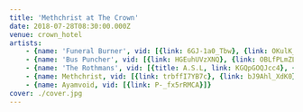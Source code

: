 ```yaml
---
title: 'Methchrist at The Crown'
date: 2018-07-28T08:30:00.000Z
venue: crown_hotel
artists:
    - {name: 'Funeral Burner', vid: [{link: 6GJ-1a0_Tbw}, {link: OKulK_zKkfU}]}
    - {name: 'Bus Puncher', vid: [{link: HGEuhUVzXNQ}, {link: OBLfPLmZLUo}, {link: mdZTMPcYsNM}]}
    - {name: 'The Rothmans', vid: [{title: A.S.L, link: KGQpGOQJcc4}, {title: Sluicings, link: 3b-75oJDqrk}, {title: Holstenval, link: VNuE8cuWDGU}]}
    - {name: Methchrist, vid: [{link: trbffI7YB7c}, {link: bJ9Ahl_XdK0}, {link: '-ZGshk3Oql4'}]}
    - {name: Ayamvoid, vid: [{link: P-_fx5rRMCA}]}
cover: ./cover.jpg
---
```

